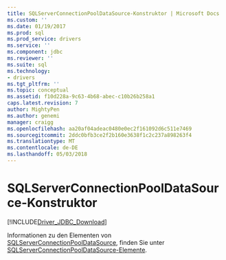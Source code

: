 ```yaml
---
title: SQLServerConnectionPoolDataSource-Konstruktor | Microsoft Docs
ms.custom: ''
ms.date: 01/19/2017
ms.prod: sql
ms.prod_service: drivers
ms.service: ''
ms.component: jdbc
ms.reviewer: ''
ms.suite: sql
ms.technology:
- drivers
ms.tgt_pltfrm: ''
ms.topic: conceptual
ms.assetid: f10d228a-9c63-4b68-abec-c10b26b258a1
caps.latest.revision: 7
author: MightyPen
ms.author: genemi
manager: craigg
ms.openlocfilehash: aa20af04adeac0480e0ec2f161092d6c511e7469
ms.sourcegitcommit: 2ddc0bfb3ce2f2b160e3638f1c2c237a898263f4
ms.translationtype: MT
ms.contentlocale: de-DE
ms.lasthandoff: 05/03/2018
---
```

# <a name="sqlserverconnectionpooldatasource-constructors"></a>SQLServerConnectionPoolDataSource-Konstruktor
[!INCLUDE[Driver_JDBC_Download](../../../includes/driver_jdbc_download.md)]

  Informationen zu den Elementen von [SQLServerConnectionPoolDataSource](../../../connect/jdbc/reference/sqlserverconnectionpooldatasource-class.md), finden Sie unter [SQLServerConnectionPoolDataSource-Elemente](../../../connect/jdbc/reference/sqlserverconnectionpooldatasource-members.md).  
  
  
